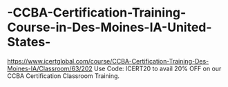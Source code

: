 # -CCBA-Certification-Training-Course-in-Des-Moines-IA-United-States-
https://www.icertglobal.com/course/CCBA-Certification-Training-Des-Moines-IA/Classroom/63/202                   Use Code: ICERT20 to avail 20% OFF on our CCBA Certification Classroom Training.
